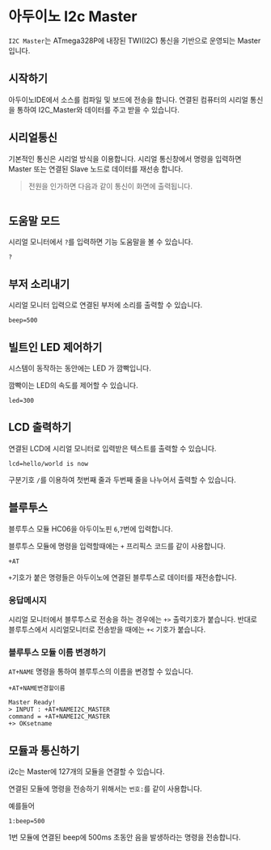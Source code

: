 # 아두이노 I2c Master

`I2C Master`는 ATmega328P에 내장된 TWI(I2C) 통신을 기반으로 운영되는 Master 입니다. 



## 시작하기

아두이노IDE에서 소스를 컴파일 및 보드에 전송을 합니다. 연결된 컴퓨터의 시리얼 통신을 통하여 I2C_Master와 데이터를 주고 받을 수 있습니다.



## 시리얼통신

기본적인 통신은 시리얼 방식을 이용합니다. 시리얼 통신창에서 명령을 입력하면 Master 또는 연결된 Slave 노드로 데이터를 재선송 합니다.



>  전원을 인가하면 다음과 같이 통신이 화면에 출력됩니다.

``` 
```



  

## 도움말 모드

시리얼 모니터에서 `?`를 입력하면 기능 도움말을 볼 수 있습니다.

```
?
```





##  부저 소리내기

시리얼 모니터 입력으로 연결된 부저에 소리를 출력할 수 있습니다.

```
beep=500
```





## 빌트인 LED 제어하기

시스템이 동작하는 동안에는 LED 가 깜빡입니다.

깜빡이는 LED의 속도를 제어할 수 있습니다.

```
led=300
```





## LCD 출력하기

연결된 LCD에 시리얼 모니터로 입력받은 텍스트를 출력할 수 있습니다. 



```
lcd=hello/world is now
```

구분기호 `/`를 이용하여 첫번째 줄과 두번째 줄을 나누어서 출력할 수 있습니다.





## 블루투스

블루투스 모듈 HC06을 아두이노핀 `6`,`7`번에 입력합니다. 

블루투스 모듈에 명령을 입력할때에는 `+` 프리픽스 코드를 같이 사용합니다.



```
+AT
```



`+`기호가 붙은 명령들은 아두이노에 연결된 블루투스로 데이터를 재전송합니다.





### 응답메시지

시리얼 모니터에서 블루투스로 전송을 하는 경우에는 `+>` 출력기호가 붙습니다. 반대로 블루투스에서 시리얼모니터로 전송받을 때에는 `+<` 기호가 붙습니다.



### 블루투스 모듈 이름 변경하기

`AT+NAME` 명령을 통하여 블루투스의 이름을 변경할 수 있습니다.

```
+AT+NAME변경할이름
```



```
Master Ready!
> INPUT : +AT+NAMEI2C_MASTER
command = +AT+NAMEI2C_MASTER
+> OKsetname
```





## 모듈과 통신하기

i2c는 Master에 127개의 모듈을 연결할 수 있습니다. 

연결된 모듈에 명령을 전송하기 위해서는 `번호:`를 같이 사용합니다.



예를들어

```
1:beep=500
```

1번 모듈에 연결된 beep에 500ms 초동안 음을 발생하라는 명령을 전송합니다.